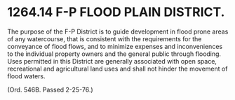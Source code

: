 1264.14 F-P FLOOD PLAIN DISTRICT.
=================================

The purpose of the F-P District is to guide development in flood prone
areas of any watercourse, that is consistent with the requirements for
the conveyance of flood flows, and to minimize expenses and
inconveniences to the individual property owners and the general public
through flooding. Uses permitted in this District are generally
associated with open space, recreational and agricultural land uses and
shall not hinder the movement of flood waters.

(Ord. 546B. Passed 2-25-76.)
